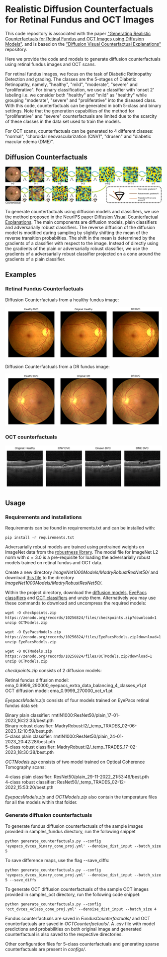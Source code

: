 # **Realistic Diffusion Counterfactuals for Retinal Fundus and OCT Images**

This code repository is associated with the paper ["Generating Realistic Counterfactuals for Retinal 
Fundus and OCT Images using Diffusion Models"](https://arxiv.org/abs/2311.11629). 
and is based on the ["Diffusion Visual Counterfactual Explanations"](https://github.com/valentyn1boreiko/DVCEs)
repository.  

Here we provide the code and models to generate diffusion counterfactuals using retinal fundus images 
and OCT scans. 

For retinal fundus images, we focus on the task of Diabetic Retinopathy Detection and grading. The classes are the 5-stages of Diabetic Retinopathy, namely, "healthy", "mild", "moderate", "severe" and "proliferative". For binary classification, we use a classifier with 'onset 2' labeling i.e. we consider both "healthy" and "mild" as "healthy" while grouping "moderate", "severe" and "proliferative" into the diseased class. With this code, counterfactuals can be generated in both 5-class and binary settings. Note that the generation capabilties of the method for "proliferative" and "severe" counterfactuals are limited due to the scarcity of these classes in the data set used to train the models. 

For OCT scans, counterfactuals can be generated to 4 different classes: "normal", "choroidal neovascularization (CNV)", "drusen" and "diabetic macular edema (DME)". 

## **Diffusion Counterfactuals**
<p align="center">
  <img src="readme_images/diffusionvce_summary.png" />
</p>

To generate counterfactuals using diffusion models and classifiers, we use the method proposed in the NeurIPS paper [Diffusion Visual Counterfactual Explanations](https://proceedings.neurips.cc/paper_files/paper/2022/hash/025f7165a452e7d0b57f1397fed3b0fd-Abstract-Conference.html). The main components are diffusion models, plain classifiers and adversarially robust classifiers. The reverse diffusion of the diffusion model is modified during sampling by slightly shifting the mean of the reverse transition probabilties. The shift in the mean is determined by the gradients of a classifier with respect to the image. Instead of directly using the gradients of the plain or adversarially robust classifier, we use the gradients of a adversarially robust classifier projected on a cone around the gradients of a plain classifier. 

## **Examples**

### Retinal Fundus Counterfactuals

Diffusion Counterfactuals from a healthy fundus image:
<p align="center">
  <img src="readme_images/fundus_binary_counterfactuals1.png" />
</p>

Diffusion Counterfactuals from a DR fundus image:
<p align="center">
  <img src="readme_images/fundus_binary_counterfactuals2.png" />
</p>

### OCT counterfactuals
<p align="center">
  <img src="readme_images/oct_counterfactuals_example1.png" />
</p>


## **Usage**

### Requirements and installations
Requirements can be found in requirements.txt and can be installed with: 
```
pip install -r requirements.txt
```

Adversarially robust models are trained using pretrained weights on ImageNet data from the [robustness library](https://github.com/MadryLab/robustness).
The model file for ImageNet L2 norm with $\varepsilon=3.0$ is a pre-requisite for loading the adversarially robust models trained on retinal fundus and OCT data.

Create a new directory *ImageNet1000Models/MadryRobustResNet50/* and download [this file](https://www.dropbox.com/s/knf4uimlqsi1yz8/imagenet_l2_3_0.pt?dl=0) to the directory *ImageNet1000Models/MadryRobustResNet50/*.


Within the project directory, download the [diffusion models](https://zenodo.org/records/10256824/files/checkpoints.zip?download=1), [EyePacs classifiers](https://zenodo.org/records/10256824/files/EyePacsModels.zip?download=1) and [OCT classifiers](https://zenodo.org/records/10256824/files/OCTModels.zip?download=1) and unzip them. 
Alternatively you may use these commands to download and uncompress the required models:
```
wget -O checkpoints.zip https://zenodo.org/records/10256824/files/checkpoints.zip?download=1
unzip OCTModels.zip 
```
```
wget -O EyePacsModels.zip https://zenodo.org/records/10256824/files/EyePacsModels.zip?download=1
unzip EyePacsModels.zip
```

```
wget -O OCTModels.zip https://zenodo.org/records/10256824/files/OCTModels.zip?download=1
unzip OCTModels.zip
```

*checkpoints.zip* consists of 2 diffusion models: 

Retinal fundus diffusion model: ema\_0.9999\_290000\_eyepacs\_extra\_data\_balancing\_4\_classes\_v1.pt  
OCT diffusion model: ema\_0.9999\_270000\_oct\_v1.pt

*EyepacsModels.zip* consists of four models trained on EyePacs retinal fundus data set:

Binary plain classifier: rmtIN1000:ResNet50/plain\_17-01-2023\_16:22:33/best.pth  
Binary robust classifier: MadryRobust:l2/\_temp\_TRADES\_02-06-2023\_12:10:59/best.pth  
5-class plain classifier: rmtIN1000:ResNet50/plain\_24-01-2023\_20:42:28/best.pth  
5-class robust classifier: MadryRobust:l2/\_temp\_TRADES\_17-02-2023\_18:30:38/best.pth  

*OCTModels.zip* consists of two model trained on Optical Coherence Tomography scans:

4-class plain classifier: ResNet50/plain\_29-11-2022\_21:53:46/best.pth  
4-class robust classifier: ResNet50/\_temp\_TRADES\_02-12-2022\_15:53:20/best.pth  

*EyepacsModels.zip* and *OCTModels.zip* also contain the temperature files for all the models within that folder. 

 
### Generate diffusion counterfactuals 
To generate fundus diffusion counterfactuals of the sample images provided in samples_fundus directory, run the following snippet
```
python generate_counterfactuals.py --config 'eyepacs_dvces_binary_cone_proj.yml' --denoise_dist_input --batch_size 5
``` 
To save difference maps, use the flag --save_diffs:
```
python generate_counterfactuals.py --config 'eyepacs_dvces_binary_cone_proj.yml' --denoise_dist_input --batch_size 5 --save_diffs
```

To generate OCT diffusion counterfactuals of the sample OCT images provided in samples_oct directory, run the following code snippet:
```
python generate_counterfactuals.py --config 'oct_dvces_4class_cone_proj.yml' --denoise_dist_input --batch_size 4
```
Fundus counterfactuals are saved in *FundusCounterfactuals/* and OCT counterfactuals are saved in *OCTCounterfactuals/*. A .csv file with model predictions and probabilities on both original image and generated counterfactual is also saved to the respective directories. 

Other configuration files for 5-class counterfactuals and generating sparse counterfactuals are present in *configs/*. 


